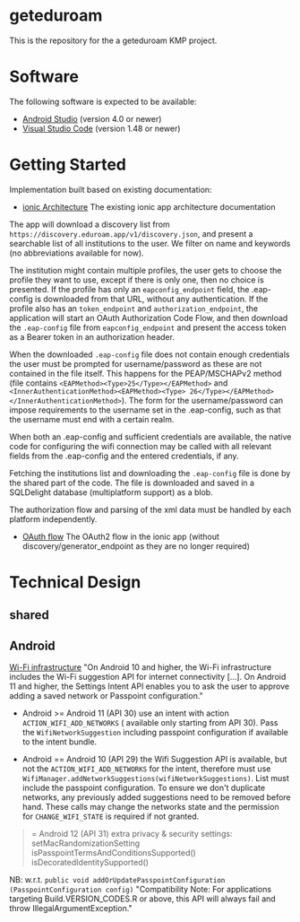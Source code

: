 geteduroam
=================

This is the repository for the a geteduroam KMP project.

# Software

The following software is expected to be available:

- [Android Studio](https://developer.android.com/studio/) (version 4.0 or newer)
- [Visual Studio Code](https://code.visualstudio.com) (version 1.48 or newer)

# Getting Started

Implementation built based on existing documentation:

- [ionic Architecture](https://github.com/geteduroam/ionic-app/blob/architecture/ARCHITECTURE.md)
  The existing ionic app architecture documentation

The app will download a discovery list from `https://discovery.eduroam.app/v1/discovery.json`, and
present a searchable list of all institutions to the user. We filter on name and keywords (no
abbreviations available for now).

The institution might contain multiple profiles, the user gets to choose the profile they want to
use, except if there is only one, then no choice is presented. If the profile has only an
`eapconfig_endpoint` field, the .eap-config is downloaded from that URL, without any authentication.
If the profile also has an `token_endpoint` and `authorization_endpoint`, the application will start
an OAuth Authorization Code Flow, and then download the `.eap-config` file from `eapconfig_endpoint`
and present the access token as a Bearer token in an authorization header.

When the downloaded `.eap-config` file does not contain enough credentials the user must be prompted
for username/password as these are not contained in the file itself. This happens for the
PEAP/MSCHAPv2 method (file contains `<EAPMethod><Type>25</Type></EAPMethod>`
and `<InnerAuthenticationMethod><EAPMethod><Type>
26</Type></EAPMethod></InnerAuthenticationMethod>`). The form for the username/password can impose
requirements to the username set in the .eap-config, such as that the username must end with a
certain realm.

When both an .eap-config and sufficient credentials are available, the native code for configuring
the wifi connection may be called with all relevant fields from the .eap-config and the entered
credentials, if any.

Fetching the institutions list and downloading the `.eap-config` file is done by the shared part of
the code. The file is downloaded and saved in a SQLDelight database (multiplatform support) as a
blob.

The authorization flow and parsing of the xml data must be handled by each platform independently.

- [OAuth flow](https://github.com/geteduroam/lets-wifi/blob/master/API.md#authorization-endpoint)
  The OAuth2 flow in the ionic app (without discovery/generator_endpoint as they are no longer
  required)

# Technical Design

## shared

## Android

[Wi-Fi infrastructure](https://developer.android.com/guide/topics/connectivity/wifi-infrastructure)
"On Android 10 and higher, the Wi-Fi infrastructure includes the Wi-Fi suggestion API for internet
connectivity [...]. On Android 11 and higher, the Settings Intent API enables you to ask the user to
approve adding a saved network or Passpoint configuration."

* Android >= Android 11 (API 30) use an intent with action `ACTION_WIFI_ADD_NETWORKS` (
  available only starting from API 30). Pass the `WifiNetworkSuggestion` including passpoint
  configuration if available to the intent bundle.


* Android == Android 10 (API 29) the Wifi Suggestion API is available, but not
  the `ACTION_WIFI_ADD_NETWORKS` for the intent, therefore must use
  `WifiManager.addNetworkSuggestions(wifiNetworkSuggestions)`. List must include the passpoint
  configuration. To ensure we don't duplicate networks, any previously added suggestions need to be
  removed before hand. These calls may change the networks state and the permission
  for `CHANGE_WIFI_STATE` is required if not granted.

> = Android 12 (API 31)
> extra privacy & security settings:
> setMacRandomizationSetting
> isPasspointTermsAndConditionsSupported()
> isDecoratedIdentitySupported()

NB:
w.r.t. `public void addOrUpdatePasspointConfiguration (PasspointConfiguration config)`
"Compatibility Note: For applications targeting Build.VERSION_CODES.R or above, this API will always
fail and throw IllegalArgumentException."
